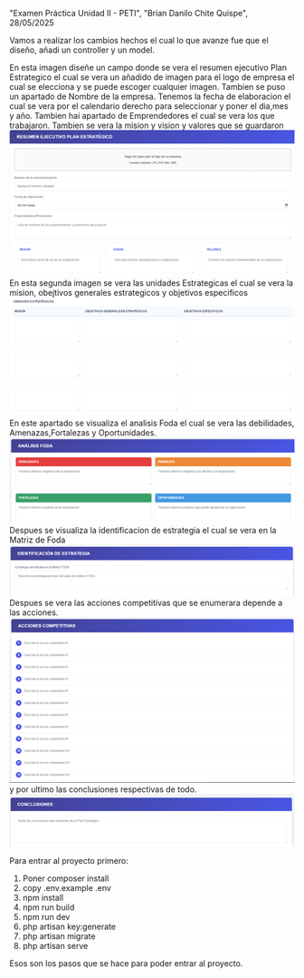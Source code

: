 "Examen Práctica Unidad II - PETI", "Brian Danilo Chite Quispe", 28/05/2025

Vamos a realizar los cambios hechos el cual lo que avanze fue que el diseño, añadi un controller y un model.

En esta imagen diseñe un campo donde se vera el resumen ejecutivo Plan Estrategico el cual se vera un añadido de imagen para el logo de empresa el cual se elecciona y se puede escoger cualquier imagen.
Tambien se puso un apartado de Nombre de la empresa.
Tenemos la fecha de elaboracion el cual se vera por el calendario derecho para seleccionar y poner el dia,mes y año. 
Tambien hai apartado de Emprendedores el cual se vera los que trabajaron.
Tambien se vera la mision y vision y valores que se guardaron
![PlanificaTI](assets/Imagen1.png)
En esta segunda imagen se vera las unidades Estrategicas el cual se vera la mision, obejtivos generales estrategicos y objetivos especificos
![PlanificaTI](assets/Imagen2.png)
En este apartado se visualiza el analisis Foda el cual se vera las debilidades, Amenazas,Fortalezas y Oportunidades.
![PlanificaTI](assets/Imagen3.png)
Despues se visualiza la identificacion de estrategia el cual se vera en la Matriz de Foda
![PlanificaTI](assets/Imagen4.png)
Despues se vera las acciones competitivas que se enumerara depende a las acciones.
![PlanificaTI](assets/Imagen5.png)
y por ultimo las conclusiones respectivas de todo.
![PlanificaTI](assets/Imagen6.png)

Para entrar al proyecto primero:

1. Poner composer install
2. copy .env.example .env 
3. npm install 
4. npm run build   
5. npm run dev
6. php artisan key:generate
7. php artisan migrate 
8. php artisan serve
      
Esos son los pasos que se hace para poder entrar al proyecto.



